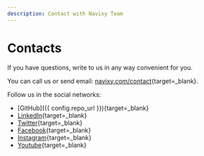 ```yaml
---
description: Contact with Navixy Team
---
```

# Contacts

If you have questions, write to us in any way convenient for you.

You can call us or send email: [navixy.com/contact](https://navixy.com/contact/){target=_blank}.

Follow us in the social networks:

*   [GitHub]({{ config.repo_url }}){target=_blank}
*   [LinkedIn](https://linkedin.com/company/navixy/){target=_blank}
*   [Twitter](https://twitter.com/Navixy){target=_blank}
*   [Facebook](https://facebook.com/NavixyGPS){target=_blank}
*   [Instagram](https://instagram.com/squaregps){target=_blank}
*   [Youtube](https://youtube.com/channel/UCL0u39pv4NlECAmFOZCZ-nw){target=_blank}
